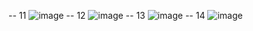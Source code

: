 -- 11
![image](https://github.com/NikhilNaik21/MYSQL-HackerRank/assets/111115551/e5368cb9-1178-493d-90df-e17704931d81)
-- 12
![image](https://github.com/NikhilNaik21/MYSQL-HackerRank/assets/111115551/f79fb892-8b04-466e-80d4-dae3645a8339)
-- 13
![image](https://github.com/NikhilNaik21/MYSQL-HackerRank/assets/111115551/f778f0c1-ff7f-4fe0-9f1c-0d0269b2d67f)
-- 14
![image](https://github.com/NikhilNaik21/MYSQL-HackerRank/assets/111115551/8b9f5909-c297-4208-98e7-2379d984383b)
